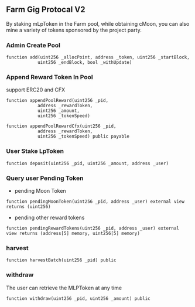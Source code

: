 ## Farm Gig Protocal V2

By staking mLpToken in the Farm pool, while obtaining cMoon, you can also mine a variety of tokens sponsored by the project party.

### Admin Create Pool

```
function add(uint256 _allocPoint, address _token, uint256 _startBlock,
            uint256 _endBlock, bool _withUpdate)
```

### Append Reward Token In Pool

support ERC20 and CFX

```
function appendPoolReward(uint256 _pid,
            address _rewardToken,
            uint256 _amount,
            uint256 _tokenSpeed)

function appendPoolRewardCfx(uint256 _pid,
            address _rewardToken,
            uint256 _tokenSpeed) public payable
```

### User Stake LpToken

```
function deposit(uint256 _pid, uint256 _amount, address _user)
```

### Query user Pending Token

- pending Moon Token

```
function pendingMoonToken(uint256 _pid, address _user) external view returns (uint256)
```

- pending other reward tokens

```
function pendingRewardTokens(uint256 _pid, address _user) external view returns (address[5] memory, uint256[5] memory)
```

### harvest

```
function harvestBatch(uint256 _pid) public
```

### withdraw

The user can retrieve the MLPToken at any time

```
function withdraw(uint256 _pid, uint256 _amount) public
```
